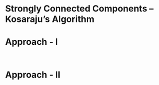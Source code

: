 # Strongly Connected Components – Kosaraju’s Algorithm


# Approach - I
```cpp



```


# Approach - II
```cpp



```